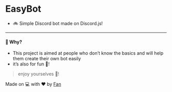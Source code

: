 # EasyBot

- 🚲 Simple Discord bot made on Discord.js!
---

#### 🌌 Why? 

- This project is aimed at people who don’t know the basics and will help them create their own bot easily
- it’s also for fun 🥳!



> enjoy yourselves 🎈!


 Made on 💻 with ❤️ by [Fan](https://discord.com/users/524615583447384064)
